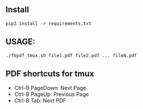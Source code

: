 ## Install
`pip3 install -r requirements.txt`

## USAGE:
`./fbpdf_tmux.sh file1.pdf file2.pdf ... fileN.pdf`

## PDF shortcuts for tmux

- Ctrl-B PageDown: Next Page
- Ctrl-B PageUp: Previous Page
- Ctrl-B Tab: Next PDF